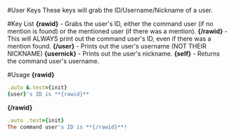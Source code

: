 #User Keys
These keys will grab the ID/Username/Nickname of a user.

#Key List
**{rawid}** - Grabs the user's ID, either the command user (if no mention is found) or the mentioned user (if there was a mention).
**{/rawid}** - This will ALWAYS print out the command user's ID, even if there was a mention found.
**{/user}** - Prints out the user's username (NOT THEIR NICKNAME)
**{usernick}** - Prints out the user's nickname.
**{self}** - Returns the command user's username.

#Usage
**{rawid}**
```ruby
.auto &.test={init}
{user}'s ID is **{rawid}**
```

**{/rawid}**
```ruby
.auto .test={init}
The command user's ID is **{/rawid}**!
```